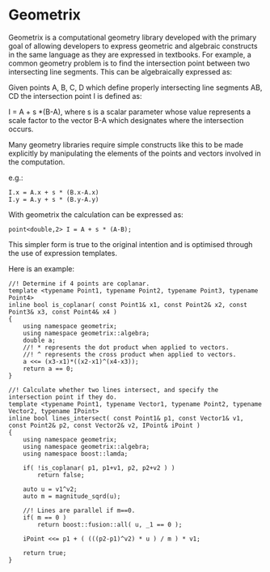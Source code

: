 Geometrix
=========

Geometrix is a computational geometry library developed with the primary goal of allowing developers to express geometric and algebraic constructs in the same language as they are expressed in textbooks. For example, a common geometry problem is to find the intersection point between two intersecting line segments. This can be algebraically expressed as: 

Given points A, B, C, D which define properly intersecting line segments AB, CD the intersection point I is defined as:

I = A + s *(B-A), where s is a scalar parameter whose value represents a scale factor to the vector B-A which designates where the intersection occurs.

Many geometry libraries require simple constructs like this to be made explicitly by manipulating the elements of the points and vectors involved in the computation.

e.g.: 

	I.x = A.x + s * (B.x-A.x)
	I.y = A.y + s * (B.y-A.y)

With geometrix the calculation can be expressed as:

	point<double,2> I = A + s * (A-B);

This simpler form is true to the original intention and is optimised through the use of expression templates.

Here is an example:

	//! Determine if 4 points are coplanar.
	template <typename Point1, typename Point2, typename Point3, typename Point4>
	inline bool is_coplanar( const Point1& x1, const Point2& x2, const Point3& x3, const Point4& x4 )
	{
		using namespace geometrix;
		using namespace geometrix::algebra;
		double a;
		//! * represents the dot product when applied to vectors.
		//! ^ represents the cross product when applied to vectors.
		a <<= (x3-x1)*((x2-x1)^(x4-x3));
		return a == 0; 
	}

	//! Calculate whether two lines intersect, and specify the intersection point if they do.
	template <typename Point1, typename Vector1, typename Point2, typename Vector2, typename IPoint>
	inline bool lines_intersect( const Point1& p1, const Vector1& v1, const Point2& p2, const Vector2& v2, IPoint& iPoint )
	{
		using namespace geometrix;
		using namespace geometrix::algebra;
		using namespace boost::lamda;
		
		if( !is_coplanar( p1, p1+v1, p2, p2+v2 ) )
			return false;
		
		auto u = v1^v2; 
		auto m = magnitude_sqrd(u);

		//! Lines are parallel if m==0.
		if( m == 0 )
			return boost::fusion::all( u, _1 == 0 );        
		
		iPoint <<= p1 + ( (((p2-p1)^v2) * u ) / m ) * v1;
		
		return true;
	}